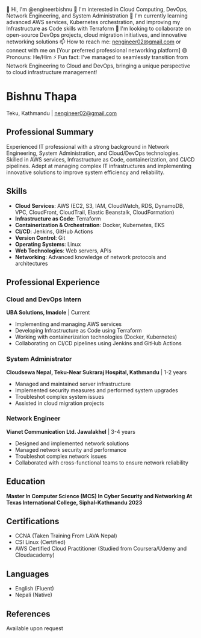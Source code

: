 👋 Hi, I'm @engineerbishnu
👀 I'm interested in Cloud Computing, DevOps, Network Engineering, and System Administration
🌱 I'm currently learning advanced AWS services, Kubernetes orchestration, and improving my Infrastructure as Code skills with Terraform
💞️ I'm looking to collaborate on open-source DevOps projects, cloud migration initiatives, and innovative networking solutions
📫 How to reach me: nengineer02@gmail.com or connect with me on [Your preferred professional networking platform]
😄 Pronouns: He/Him
⚡ Fun fact: I've managed to seamlessly transition from Network Engineering to Cloud and DevOps, bringing a unique perspective to cloud infrastructure management!

# Bishnu Thapa
Teku, Kathmandu | nengineer02@gmail.com

## Professional Summary
Experienced IT professional with a strong background in Network Engineering, System Administration, and Cloud/DevOps technologies. Skilled in AWS services, Infrastructure as Code, containerization, and CI/CD pipelines. Adept at managing complex IT infrastructures and implementing innovative solutions to improve system efficiency and reliability.

## Skills
- **Cloud Services**: AWS (EC2, S3, IAM, CloudWatch, RDS, DynamoDB, VPC, CloudFront, CloudTrail, Elastic Beanstalk, CloudFormation)
- **Infrastructure as Code**: Terraform
- **Containerization & Orchestration**: Docker, Kubernetes, EKS
- **CI/CD**: Jenkins, GitHub Actions
- **Version Control**: Git
- **Operating Systems**: Linux
- **Web Technologies**: Web servers, APIs
- **Networking**: Advanced knowledge of network protocols and architectures

## Professional Experience

### Cloud and DevOps Intern
**UBA Solutions, Imadole** | Current
- Implementing and managing AWS services
- Developing Infrastructure as Code using Terraform
- Working with containerization technologies (Docker, Kubernetes)
- Collaborating on CI/CD pipelines using Jenkins and GitHub Actions

### System Administrator
**Cloudsewa Nepal, Teku-Near Sukraraj Hospital, Kathmandu** | 1-2 years
- Managed and maintained server infrastructure
- Implemented security measures and performed system upgrades
- Troubleshot complex system issues
- Assisted in cloud migration projects

### Network Engineer
**Vianet Communication Ltd. Jawalakhel** | 3-4 years
- Designed and implemented network solutions
- Managed network security and performance
- Troubleshot complex network issues
- Collaborated with cross-functional teams to ensure network reliability

## Education
**Master In Computer Science (MCS) In Cyber Security and Networking**
**At Texas International College, Siphal-Kathmandu 2023**

## Certifications
- CCNA (Taken Training From LAVA Nepal)
- CSI Linux (Certified)
- AWS Certified Cloud Practitioner (Studied from Coursera/Udemy and Cloudacademy)

## Languages
- English (Fluent)
- Nepali (Native)

## References
Available upon request
